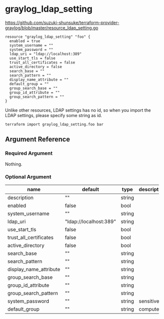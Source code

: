 # graylog_ldap_setting

https://github.com/suzuki-shunsuke/terraform-provider-graylog/blob/master/resource_ldap_setting.go

```
resource "graylog_ldap_setting" "foo" {
  enabled = true
  system_username = ""
  system_password = ""
  ldap_uri = "ldap://localhost:389"
  use_start_tls = false
  trust_all_certificates = false
  active_directory = false
  search_base = ""
  search_pattern = ""
  display_name_attribute = ""
  default_group = ""
  group_search_base = ""
  group_id_attribute = ""
  group_search_pattern = ""
}
```

Unlike other resources, LDAP settings has no id,
so when you import the LDAP settings, please specify some string as id.

```
terraform import graylog_ldap_setting.foo bar
```

## Argument Reference

### Required Argument

Nothing.

### Optional Argument

name | default | type | description
--- | --- | --- | ---
description | "" | string |
enabled | false | bool |
system_username | "" | string |
ldap_uri | "ldap://localhost:389" | string |
use_start_tls | false | bool |
trust_all_certificates | false | bool |
active_directory | false | bool |
search_base | "" | string |
search_pattern | "" | string |
display_name_attribute | "" | string |
group_search_base | "" | string |
group_id_attribute | "" | string |
group_search_pattern | "" | string |
system_password | "" | string | sensitive
default_group | "" | string | computed
